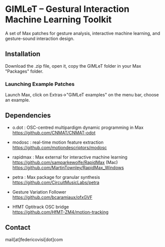 # GIMLeT – Gestural Interaction Machine Learning Toolkit

A set of Max patches for gesture analysis, interactive machine learning, and gesture-sound interaction design. 

## Installation
Download the .zip file, open it, copy the GIMLeT folder in your Max "Packages" folder. 
### Launching Example Patches
Launch Max, click on Extras->"GIMLeT examples" on the menu bar, choose an example. 
 
## Dependencies

- o.dot : OSC-centred multipardigm dynamic programming in Max  
  https://github.com/CNMAT/CNMAT-odot  
  
- modosc : real-time motion feature extraction  
  https://github.com/motiondescriptors/modosc  
  
- rapidmax : Max external for interactive machine learning  
  https://github.com/samparkewolfe/RapidMax (Mac)  
  https://github.com/MartinTownley/RapidMax_Windows   
  
- petra : Max package for granular synthesis  
  https://github.com/CircuitMusicLabs/petra  
  
- Gesture Variation Follower  
  https://github.com/bcaramiaux/ofxGVF  
  
- HfMT Optitrack OSC bridge  
  https://github.com/HfMT-ZM4/motion-tracking  

## Contact

mail[at]federicovisi[dot]com
